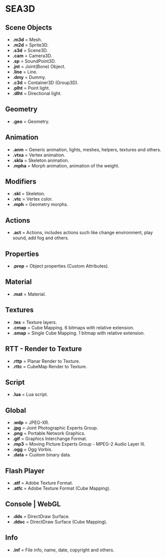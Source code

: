 # SEA3D #

## Scene Objects ##

  * **.m3d** = Mesh.
  * **.m2d** = Sprite3D.
  * **.s3d** = Scene3D.
  * **.cam** = Camera3D.
  * **.sp** = SoundPoint3D.
  * **.jnt** = Joint(Bone) Object.
  * **.line** = Line.
  * **.dmy** = Dummy.
  * **.c3d** = Container3D (Group3D).
  * **.plht** = Point light.
  * **.dlht** = Directional light.

## Geometry ##

  * **.geo** = Geometry.

## Animation ##

  * **.anm** = Generic animation, lights, meshes, helpers, textures and others.
  * **.vtxa** = Vertex animation.
  * **.skla** = Skeleton animation.
  * **.mpha** = Morph animation, animation of the weight.

## Modifiers ##

  * **.skl** = Skeleton.
  * **.vtc** = Vertex color.
  * **.mph** = Geometry morphs.

## Actions ##

  * **.act** = Actions, includes actions such like change environment, play sound, add fog and others.

## Properties ##

  * **.prop** = Object properties (Custom Attributes).

## Material ##

  * **.mat** = Material.

## Textures ##

  * **.tex** = Texture layers.
  * **.cmap** = Cube Mapping. 6 bitmaps with relative extension.
  * **.smap** = Single Cube Mapping. 1 bitmap with relative extension.

## RTT - Render to Texture ##

  * **.rttp** = Planar Render to Texture.
  * **.rttc** = CubeMap Render to Texture.

## Script ##

  * **.lua** = Lua script.

## Global ##

  * **.wdp** = JPEG-XR.
  * **.jpg** = Joint Photographic Experts Group.
  * **.png** = Portable Network Graphics.
  * **.gif** = Graphics Interchange Format.
  * **.mp3** = Moving Picture Experts Group - MPEG-2 Audio Layer III.
  * **.ogg** = Ogg Vorbis.
  * **.data** = Custom binary data.

## Flash Player ##

  * **.atf** = Adobe Texture Format.
  * **.atfc** = Adobe Texture Format (Cube Mapping).

## Console | WebGL ##

  * **.dds** = DirectDraw Surface.
  * **.ddsc** = DirectDraw Surface (Cube Mapping).

## Info ##

  * **.inf** = File info, name, date, copyright and others.